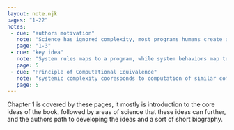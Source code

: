 ```yaml
---
layout: note.njk
pages: "1-22"
notes:
 - cue: "authors motivation"
   note: "Science has ignored complexity, most programs humans create are fully quantified, but simple rules and complexity have not been used profitably"
   page: "1-3"
 - cue: "key idea"
   note: "System rules maps to a program, while system behaviors map to instances of computation for that system"
   page: 5
 - cue: "Principle of Computational Equivalence"
   note: "systemic complexity cooresponds to computation of similar complexity"
   page: 5
---
```

Chapter 1 is covered by these pages, it mostly is introduction to the core ideas
of the book, followed by areas of science that these ideas can further, and 
the authors path to developing the ideas and a sort of short biography.
